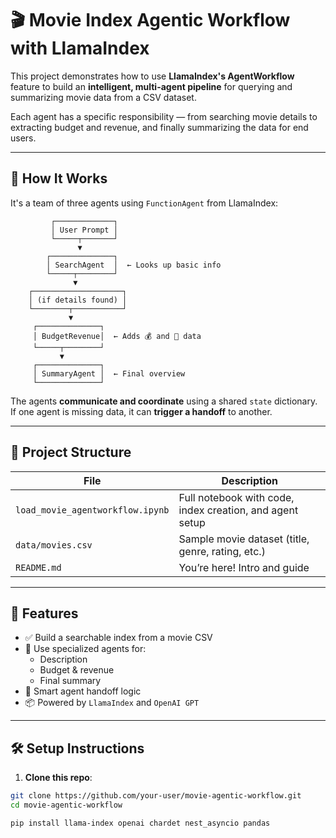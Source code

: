 # 🎬 Movie Index Agentic Workflow with LlamaIndex

This project demonstrates how to use **LlamaIndex's AgentWorkflow** feature to build an **intelligent, multi-agent pipeline** for querying and summarizing movie data from a CSV dataset.

Each agent has a specific responsibility — from searching movie details to extracting budget and revenue, and finally summarizing the data for end users.

---
## 🧠 How It Works

It's a team of three agents using `FunctionAgent` from LlamaIndex:

             ┌─────────────┐
             │ User Prompt │
             └─────┬───────┘
                   ▼
            ┌──────────────┐
            │ SearchAgent  │  ← Looks up basic info
            └─────┬────────┘
                  ▼
        ┌────────────────────┐
        │ (if details found) │
        └────────┬───────────┘
                 ▼
         ┌──────────────┐
         │ BudgetRevenue│  ← Adds 💰 and 💸 data
         └─────┬────────┘
               ▼
         ┌──────────────┐
         │ SummaryAgent │  ← Final overview
         └──────────────┘



The agents **communicate and coordinate** using a shared `state` dictionary. If one agent is missing data, it can **trigger a handoff** to another.

---

## 🧱 Project Structure

| File | Description |
|------|-------------|
| `load_movie_agentworkflow.ipynb` | Full notebook with code, index creation, and agent setup |
| `data/movies.csv` | Sample movie dataset (title, genre, rating, etc.) |
| `README.md` | You’re here! Intro and guide |

---

## 🚀 Features

- ✅ Build a searchable index from a movie CSV
- 🤖 Use specialized agents for:
  - Description
  - Budget & revenue
  - Final summary
- 🔁 Smart agent handoff logic
- 📦 Powered by `LlamaIndex` and `OpenAI GPT`

---

## 🛠️ Setup Instructions

1. **Clone this repo**:
```bash
git clone https://github.com/your-user/movie-agentic-workflow.git
cd movie-agentic-workflow

pip install llama-index openai chardet nest_asyncio pandas


